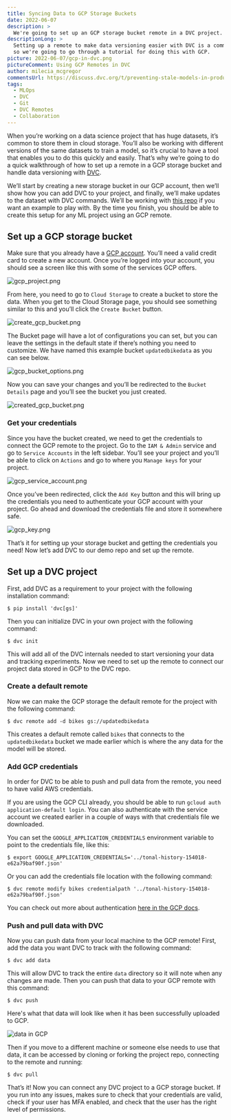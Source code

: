 ```yaml
---
title: Syncing Data to GCP Storage Buckets
date: 2022-06-07
description: >
  We're going to set up an GCP storage bucket remote in a DVC project.
descriptionLong: >
  Setting up a remote to make data versioning easier with DVC is a common need
  so we're going to go through a tutorial for doing this with GCP.
picture: 2022-06-07/gcp-in-dvc.png
pictureComment: Using GCP Remotes in DVC
author: milecia_mcgregor
commentsUrl: https://discuss.dvc.org/t/preventing-stale-models-in-production/1137
tags:
  - MLOps
  - DVC
  - Git
  - DVC Remotes
  - Collaboration
---
```


When you’re working on a data science project that has huge datasets, it’s
common to store them in cloud storage. You’ll also be working with different
versions of the same datasets to train a model, so it’s crucial to have a tool
that enables you to do this quickly and easily. That’s why we’re going to do a
quick walkthrough of how to set up a remote in a GCP storage bucket and handle
data versioning with [DVC](https://dvc.org/doc).

We’ll start by creating a new storage bucket in our GCP account, then we’ll show
how you can add DVC to your project, and finally, we’ll make updates to the
dataset with DVC commands. We’ll be working with
[this repo](https://github.com/iterative/stale-model-example) if you want an
example to play with. By the time you finish, you should be able to create this
setup for any ML project using an GCP remote.

## Set up a GCP storage bucket

Make sure that you already have a
[GCP account](https://console.cloud.google.com). You’ll need a valid credit card
to create a new account. Once you’re logged into your account, you should see a
screen like this with some of the services GCP offers.

![gcp_project.png](/uploads/images/2022-06-07/gcp_project.png)

From here, you need to go to `Cloud Storage` to create a bucket to store the
data. When you get to the Cloud Storage page, you should see something similar
to this and you’ll click the `Create Bucket` button.

![create_gcp_bucket.png](/uploads/images/2022-06-07/create_gcp_bucket.png)

The Bucket page will have a lot of configurations you can set, but you can leave
the settings in the default state if there’s nothing you need to customize. We
have named this example bucket `updatedbikedata` as you can see below.

![gcp_bucket_options.png](/uploads/images/2022-06-07/gcp_bucket_options.png)

Now you can save your changes and you’ll be redirected to the `Bucket Details`
page and you’ll see the bucket you just created.

![created_gcp_bucket.png](/uploads/images/2022-06-07/created_gcp_bucket.png)

### Get your credentials

Since you have the bucket created, we need to get the credentials to connect the
GCP remote to the project. Go to the `IAM & Admin` service and go to
`Service Accounts` in the left sidebar. You’ll see your project and you’ll be
able to click on `Actions` and go to where you `Manage keys` for your project.

![gcp_service_account.png](/uploads/images/2022-06-07/gcp_service_account.png)

Once you’ve been redirected, click the `Add Key` button and this will bring up
the credentials you need to authenticate your GCP account with your project. Go
ahead and download the credentials file and store it somewhere safe.

![gcp_key.png](/uploads/images/2022-06-07/gcp_key.png)

That’s it for setting up your storage bucket and getting the credentials you
need! Now let’s add DVC to our demo repo and set up the remote.

## Set up a DVC project

First, add DVC as a requirement to your project with the following installation
command:

`$ pip install 'dvc[gs]'`

Then you can initialize DVC in your own project with the following command:

`$ dvc init`

This will add all of the DVC internals needed to start versioning your data and
tracking experiments. Now we need to set up the remote to connect our project
data stored in GCP to the DVC repo.

### Create a default remote

Now we can make the GCP storage the default remote for the project with the
following command:

`$ dvc remote add -d bikes gs://updatedbikedata`

This creates a default remote called `bikes` that connects to the
`updatedbikedata` bucket we made earlier which is where the any data for the
model will be stored.

### Add GCP credentials

In order for DVC to be able to push and pull data from the remote, you need to
have valid AWS credentials.

If you are using the GCP CLI already, you should be able to run
`gcloud auth application-default login`. You can also authenticate with the
service account we created earlier in a couple of ways with that credentials
file we downloaded.

You can set the `GOOGLE_APPLICATION_CREDENTIALS` environment variable to point
to the credentials file, like this:

```dvc
$ export GOOGLE_APPLICATION_CREDENTIALS='../tonal-history-154018-e62a79baf90f.json'
```

Or you can add the credentials file location with the following command:

```dvc
$ dvc remote modify bikes credentialpath '../tonal-history-154018-e62a79baf90f.json'
```

You can check out more about authentication
[here in the GCP docs](https://cloud.google.com/sdk/docs/authorizing).

### Push and pull data with DVC

Now you can push data from your local machine to the GCP remote! First, add the
data you want DVC to track with the following command:

`$ dvc add data`

This will allow DVC to track the entire `data` directory so it will note when
any changes are made. Then you can push that data to your GCP remote with this
command:

`$ dvc push`

Here's what that data will look like when it has been successfully uploaded to
GCP.

![data in GCP](/uploads/images/2022-06-07/data_in_gcp.png)

Then if you move to a different machine or someone else needs to use that data,
it can be accessed by cloning or forking the project repo, connecting to the
remote and running:

`$ dvc pull`

That’s it! Now you can connect any DVC project to a GCP storage bucket. If you
run into any issues, makes sure to check that your credentials are valid, check
if your user has MFA enabled, and check that the user has the right level of
permissions.
